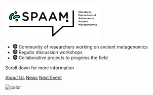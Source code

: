 # 

<div width="30px"><img src="_media/SPAAM-Logo-Full-Colour.svg" width="60%" min-width: 400px/></div>

* <img src="_media/SPAAM-Avatar-White.svg" width=3%/> Community of researchers
  working on ancient metagenomics
* <img src="_media/SPAAM-Avatar-White.svg" width=3%/> Regular discussion
  workshops
* <img src="_media/SPAAM-Avatar-White.svg" width=3%/> Collaborative projects to
  progress the field

Scroll down for more information

[About Us](/home.md)
[News](/news.md) [Next Event](events/minas-working-group-jan2021/README.md)

<!-- background color -->

![color](#FFFFFF)
